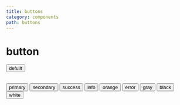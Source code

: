 ```yaml
---
title: buttons
category: components
path: buttons
---
```



# button

<button class=" btn">defuilt</button>

<br class="my-5"/>

<div class="row gap-5">
<button class="btn primary">primary</button>
<button class="btn secondary">secondary</button>
<button class="btn success">success</button>
<button class="btn info">info</button>
<button class="btn orange">orange</button>
<button class="btn error">error</button>
<button class="btn gray">gray</button>
<button class="btn black">black</button>
<button class="btn white">white</button>
</div>